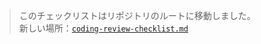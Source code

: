 > このチェックリストはリポジトリのルートに移動しました。  
> 新しい場所：[`coding-review-checklist.md`](../../../coding-review-checklist.md)
